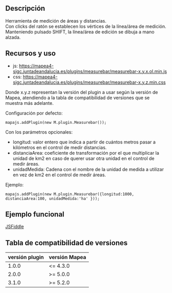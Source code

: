 ## Descripción

Herramienta de medición de áreas y distancias.  
Con clicks del ratón se establecen los vértices de la línea/área de medición.  
Manteniendo pulsado SHIFT, la línea/área de edición se dibuja a mano alzada.

## Recursos y uso

- js: https://mapea4-sigc.juntadeandalucia.es/plugins/measurebar/measurebar-x.y.x.ol.min.js
- css: https://mapea4-sigc.juntadeandalucia.es/plugins/measurebar/measurebar-x.y.z.min.css  

Donde x.y.z representan la versión del plugin a usar según la versión de Mapea, atendiendo a la tabla de compatibilidad de versiones que se muestra más adelante.  

Configuración por defecto:
```
mapajs.addPlugin(new M.plugin.Measurebar());
```
Con los parámetros opcionales:

* longitud: valor entero que indica a partir de cuántos metros pasar a kilómetros en el control de medir distancias.
* distanciaArea: coeficiente de transformación por el que multiplicar la unidad de km2 en caso de querer usar otra unidad en el control de medir áreas.
* unidadMedida: Cadena con el nombre de la unidad de medida a utilizar en vez de km2 en el control de medir áreas.

Ejemplo:
```
mapajs.addPlugin(new M.plugin.Measurebar({longitud:1000, distanciaArea:100, unidadMedida:'ha' }));
```


## Ejemplo funcional

[JSFiddle](http://jsfiddle.net/sigcJunta/7kht2bvk/)  

## Tabla de compatibilidad de versiones   
versión plugin | versión Mapea |
--- | --- |
1.0.0 | <= 4.3.0
2.0.0 | >= 5.0.0
3.1.0 | >= 5.2.0
